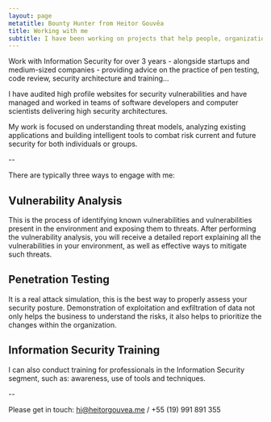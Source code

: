 ```yaml
---
layout: page
metatitle: Bounty Hunter from Heitor Gouvêa
title: Working with me
subtitle: I have been working on projects that help people, organizations and companies take control of their own informations.
---
```


Work with Information Security for over 3 years - alongside startups and medium-sized companies - providing advice on the practice of pen testing, code review, security architecture and training...

I have audited high profile websites for security vulnerabilities and have managed and worked in teams of software developers and computer scientists delivering high security architectures.

My work is focused on understanding threat models, analyzing existing applications and building intelligent tools to combat risk current and future security for both individuals or groups.

--

There are typically three ways to engage with me:

## Vulnerability Analysis

This is the process of identifying known vulnerabilities and vulnerabilities present in the environment and exposing them to threats. After performing the vulnerability analysis, you will receive a detailed report explaining all the vulnerabilities in your environment, as well as effective ways to mitigate such threats.

## Penetration Testing

It is a real attack simulation, this is the best way to properly assess your security posture. Demonstration of exploitation and exfiltration of data not only helps the business to understand the risks, it also helps to prioritize the changes within the organization.

## Information Security Training

I can also conduct training for professionals in the Information Security segment, such as: awareness, use of tools and techniques.

--

Please get in touch: <hi@heitorgouvea.me> / +55 (19) 991 891 355
